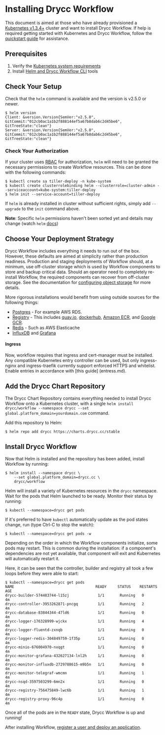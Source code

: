 # Installing Drycc Workflow

This document is aimed at those who have already provisioned a [Kubernetes v1.3.4+][] cluster
and want to install Drycc Workflow. If help is required getting started with Kubernetes and
Drycc Workflow, follow the [quickstart guide](../quickstart/index.md) for assistance.

## Prerequisites

1. Verify the [Kubernetes system requirements](system-requirements.md)
1. Install [Helm and Drycc Workflow CLI](../quickstart/install-cli-tools.md) tools

## Check Your Setup

Check that the `helm` command is available and the version is v2.5.0 or newer.

```
$ helm version
Client: &version.Version{SemVer:"v2.5.0", GitCommit:"012cb0ac1a1b2f888144ef5a67b8dab6c2d45be6", GitTreeState:"clean"}
Server: &version.Version{SemVer:"v2.5.0", GitCommit:"012cb0ac1a1b2f888144ef5a67b8dab6c2d45be6", GitTreeState:"clean"}
```

### Check Your Authorization

If your cluster uses [RBAC](https://kubernetes.io/docs/admin/authorization/rbac/) for authorization, `helm` will need to be granted the necessary permissions to create Workflow resources.
This can be done with the following commands:

```
$ kubectl create sa tiller-deploy -n kube-system
$ kubectl create clusterrolebinding helm --clusterrole=cluster-admin --serviceaccount=kube-system:tiller-deploy
$ helm init --service-account=tiller-deploy
```

If `helm` is already installed in cluster without sufficient rights, simply add `--upgrade` to the `init` command above.

**Note**: Specific `helm` permissions haven't been sorted yet and details may change (watch `helm` [docs](https://github.com/kubernetes/helm/tree/master/docs))

## Choose Your Deployment Strategy

Drycc Workflow includes everything it needs to run out of the box. However, these defaults are aimed at simplicity rather than
production readiness. Production and staging deployments of Workflow should, at a minimum, use off-cluster storage
which is used by Workflow components to store and backup critical data. Should an operator need to completely re-install
Workflow, the required components can recover from off-cluster storage. See the documentation for [configuring object
storage](configuring-object-storage.md) for more details.

More rigorous installations would benefit from using outside sources for the following things:
* [Postgres](configuring-postgres.md) - For example AWS RDS.
* [Registry](configuring-registry.md) - This includes [quay.io](https://quay.io), [dockerhub](https://hub.docker.com), [Amazon ECR](https://aws.amazon.com/ecr/), and [Google GCR](https://cloud.google.com/container-registry/).
* [Redis](../managing-workflow/platform-logging.md#configuring-off-cluster-redis) - Such as AWS Elasticache
* [InfluxDB](../managing-workflow/platform-monitoring.md#configuring-off-cluster-influxdb) and [Grafana](../managing-workflow/platform-monitoring.md#off-cluster-grafana)

#### Ingress

Now, workflow requires that ingress and cert-manager must be installed. Any compatible Kubernetes entry controller can be used, but only ingress-nginx and ingress-traefik currently support enforced HTTPS and whitelist. Enable entries in accordance with [this guide] (entress.md).

## Add the Drycc Chart Repository

The Drycc Chart Repository contains everything needed to install Drycc Workflow onto a Kubernetes cluster, with a single `helm install drycc/workflow --namespace drycc --set global.platform_domain=yourdomain.com` command.

Add this repository to Helm:

```
$ helm repo add drycc https://charts.drycc.cc/stable
```

## Install Drycc Workflow

Now that Helm is installed and the repository has been added, install Workflow by running:

```
$ helm install --namespace drycc \
    --set global.platform_domain=drycc.cc \
    drycc/workflow
```

Helm will install a variety of Kubernetes resources in the `drycc` namespace.
Wait for the pods that Helm launched to be ready. Monitor their status by running:

```
$ kubectl --namespace=drycc get pods
```

If it's preferred to have `kubectl` automatically update as the pod states change, run (type Ctrl-C to stop the watch):

```
$ kubectl --namespace=drycc get pods -w
```

Depending on the order in which the Workflow components initialize, some pods may restart. This is common during the
installation: if a component's dependencies are not yet available, that component will exit and Kubernetes will
automatically restart it.

Here, it can be seen that the controller, builder and registry all took a few loops before they were able to start:

```
$ kubectl --namespace=drycc get pods
NAME                                     READY     STATUS    RESTARTS   AGE
drycc-builder-574483744-l15zj             1/1       Running   0          4m
drycc-controller-3953262871-pncgq         1/1       Running   2          4m
drycc-database-83844344-47ld6             1/1       Running   0          4m
drycc-logger-176328999-wjckx              1/1       Running   4          4m
drycc-logger-fluentd-zxnqb                1/1       Running   0          4m
drycc-logger-redis-304849759-1f35p        1/1       Running   0          4m
drycc-minio-676004970-nxqgt               1/1       Running   0          4m
drycc-monitor-grafana-432627134-lnl2h     1/1       Running   0          4m
drycc-monitor-influxdb-2729788615-m9b5n   1/1       Running   0          4m
drycc-monitor-telegraf-wmcmn              1/1       Running   1          4m
drycc-nsqd-3597503299-6mn2x               1/1       Running   0          4m
drycc-registry-756475849-lwc6b            1/1       Running   1          4m
drycc-registry-proxy-96c4p                1/1       Running   0          4m
```

Once all of the pods are in the `READY` state, Drycc Workflow is up and running!

After installing Workflow, [register a user and deploy an application](../quickstart/deploy-an-app.md).

[Kubernetes v1.3.4+]: system-requirements.md#kubernetes-versions
[helm]: https://github.com/kubernetes/helm/blob/master/docs/install.md
